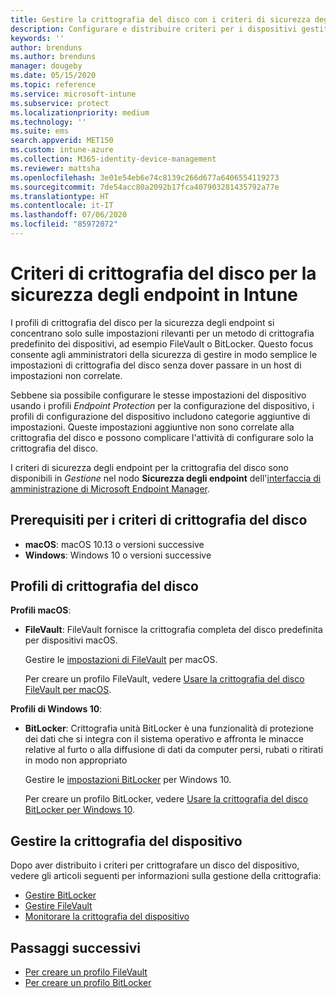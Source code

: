 ```yaml
---
title: Gestire la crittografia del disco con i criteri di sicurezza degli endpoint in Microsoft Intune | Microsoft Docs
description: Configurare e distribuire criteri per i dispositivi gestiti con i criteri di crittografia del disco per la sicurezza degli endpoint in Microsoft Endpoint Manager.
keywords: ''
author: brenduns
ms.author: brenduns
manager: dougeby
ms.date: 05/15/2020
ms.topic: reference
ms.service: microsoft-intune
ms.subservice: protect
ms.localizationpriority: medium
ms.technology: ''
ms.suite: ems
search.appverid: MET150
ms.custom: intune-azure
ms.collection: M365-identity-device-management
ms.reviewer: mattsha
ms.openlocfilehash: 3e01e54eb6e74c8139c266d677a6406554119273
ms.sourcegitcommit: 7de54acc80a2092b17fca407903281435792a77e
ms.translationtype: HT
ms.contentlocale: it-IT
ms.lasthandoff: 07/06/2020
ms.locfileid: "85972072"
---
```

# <a name="disk-encryption-policy-for-endpoint-security-in-intune"></a>Criteri di crittografia del disco per la sicurezza degli endpoint in Intune

I profili di crittografia del disco per la sicurezza degli endpoint si concentrano solo sulle impostazioni rilevanti per un metodo di crittografia predefinito dei dispositivi, ad esempio FileVault o BitLocker. Questo focus consente agli amministratori della sicurezza di gestire in modo semplice le impostazioni di crittografia del disco senza dover passare in un host di impostazioni non correlate.

Sebbene sia possibile configurare le stesse impostazioni del dispositivo usando i profili *Endpoint Protection* per la configurazione del dispositivo, i profili di configurazione del dispositivo includono categorie aggiuntive di impostazioni. Queste impostazioni aggiuntive non sono correlate alla crittografia del disco e possono complicare l'attività di configurare solo la crittografia del disco.

I criteri di sicurezza degli endpoint per la crittografia del disco sono disponibili in *Gestione* nel nodo **Sicurezza degli endpoint** dell'[interfaccia di amministrazione di Microsoft Endpoint Manager](https://go.microsoft.com/fwlink/?linkid=2109431).

## <a name="prerequisites-for-disk-encryption-policy"></a>Prerequisiti per i criteri di crittografia del disco

- **macOS**: macOS 10.13 o versioni successive
- **Windows**: Windows 10 o versioni successive

## <a name="disk-encryption-profiles"></a>Profili di crittografia del disco

**Profili macOS**:

- **FileVault**: FileVault fornisce la crittografia completa del disco predefinita per dispositivi macOS.

  Gestire le [impostazioni di FileVault](../protect/endpoint-security-disk-encryption-profile-settings.md#filevault) per macOS.

  Per creare un profilo FileVault, vedere [Usare la crittografia del disco FileVault per macOS](../protect/encrypt-devices-filevault.md).

**Profili di Windows 10**:

- **BitLocker**: Crittografia unità BitLocker è una funzionalità di protezione dei dati che si integra con il sistema operativo e affronta le minacce relative al furto o alla diffusione di dati da computer persi, rubati o ritirati in modo non appropriato

  Gestire le [impostazioni BitLocker](../protect/endpoint-security-disk-encryption-profile-settings.md#bitlocker) per Windows 10.

  Per creare un profilo BitLocker, vedere [Usare la crittografia del disco BitLocker per Windows 10](../protect/encrypt-devices.md).

## <a name="manage-device-encryption"></a>Gestire la crittografia del dispositivo

Dopo aver distribuito i criteri per crittografare un disco del dispositivo, vedere gli articoli seguenti per informazioni sulla gestione della crittografia:

- [Gestire BitLocker](../protect/encrypt-devices.md#manage-bitlocker)
- [Gestire FileVault](../protect/encrypt-devices-filevault.md#manage-filevault)
- [Monitorare la crittografia del dispositivo](../protect/encryption-monitor.md)

## <a name="next-steps"></a>Passaggi successivi

- [Per creare un profilo FileVault](../protect/encrypt-devices-filevault.md#create-endpoint-security-policy-for-filevault)
- [Per creare un profilo BitLocker](../protect/encrypt-devices.md#create-an-endpoint-security-policy-for-bitlocker)

